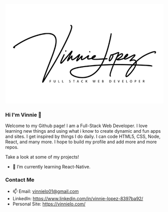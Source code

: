 [![Header](https://github.com/vinnielo/vinnielo/blob/master/Vinnie-Lopez-black-low-res-60sm.png?raw=true "Header")](https://github.com/vinnielo/vinnielo/blob/master/Vinnie-Lopez-black-low-res-60sm.png?raw=true)

### Hi I'm Vinnie 👋

Welcome to my Github page! I am a Full-Stack Web Developer. I love learning new things and using what i know to create dynamic and fun apps and sites. I get inspired by things I do daily. I can code HTML5, CSS, Node, React, and many more. I hope to build my profile and add more and more repos.

Take a look at some of my projects!

- 🌱 I’m currently learning React-Native.

### Contact Me

- 📫 Email: vinnielo01@gmail.com
- LinkedIn: https://www.linkedin.com/in/vinnie-lopez-8397ba92/
- Personal Site: https://vinnielo.com/

<!--
**vinnielo/vinnielo** is a ✨ _special_ ✨ repository because its `README.md` (this file) appears on your GitHub profile.

Here are some ideas to get you started:

- 🔭 I’m currently working on ...
- 🌱 I’m currently learning ...
- 👯 I’m looking to collaborate on ...
- 🤔 I’m looking for help with ...
- 💬 Ask me about ...
- 📫 How to reach me: vinnielo01@gmail.com
- 😄 Pronouns: ...
- ⚡ Fun fact: ...
-->
